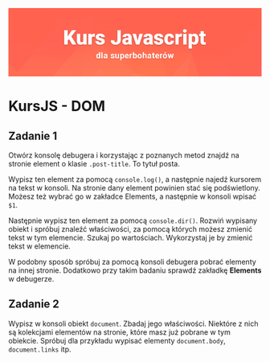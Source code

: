 ![](../../kursjs.png)

# KursJS - DOM

## Zadanie 1
Otwórz konsolę debugera i korzystając z poznanych metod znajdź na stronie element o klasie `.post-title`. To tytuł posta.

Wypisz ten element za pomocą `console.log()`, a następnie najedź kursorem na tekst w konsoli. Na stronie dany element powinien stać się podświetlony.
Możesz też wybrać go w zakładce Elements, a następnie w konsoli wpisać `$1`.

Następnie wypisz ten element za pomocą `console.dir()`. Rozwiń wypisany obiekt i spróbuj znaleźć właściwości, za pomocą których możesz zmienić tekst w tym elemencie. Szukaj po wartościach. Wykorzystaj je by zmienić tekst w elemencie.

W podobny sposób spróbuj za pomocą konsoli debugera pobrać elementy na innej stronie. Dodatkowo przy takim badaniu sprawdź zakładkę **Elements** w debugerze.

## Zadanie 2
Wypisz w konsoli obiekt `document`. Zbadaj jego właściwości. Niektóre z nich są kolekcjami elementów na stronie, które masz już pobrane w tym obiekcie. Spróbuj dla przykładu wypisać elementy `document.body`, `document.links` itp.